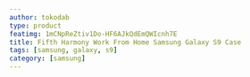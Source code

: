 ```yaml
---
author: tokodab
type: product
featimg: 1mCNpReZtiv1Do-HF6AJkQdEmQWIcnh7E
title: Fifth Harmony Work From Home Samsung Galaxy S9 Case
tags: [samsung, galaxy, s9]
category: [samsung]
---
```

